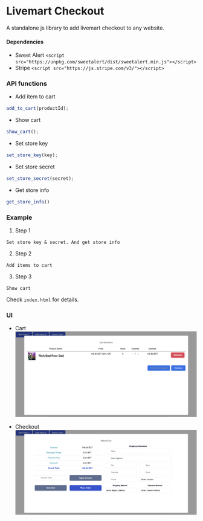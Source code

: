 # Livemart Checkout

A standalone js library to add livemart checkout to any website.

#### Dependencies

- Sweet Alert `<script src="https://unpkg.com/sweetalert/dist/sweetalert.min.js"></script>`
- Stripe `<script src="https://js.stripe.com/v3/"></script>`

### API functions

* Add item to cart

```js
add_to_cart(productId);
```

* Show cart

```js
show_cart();
```

* Set store key

```js
set_store_key(key);
```

* Set store secret

```js
set_store_secret(secret);
```

* Get store info

```js
get_store_info()
```

### Example

1. Step 1

```text
Set store key & secret. And get store info
```

2. Step 2

```text
Add items to cart
```

3. Step 3

```text
Show cart
```

Check `index.html` for details.

### UI

- Cart
  ![Cart](./resources/screen_2.png)

- Checkout
  ![Checkout](./resources/screen_1.png)
